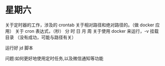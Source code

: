 # 星期六

关于定时器的工作，涉及的 crontab
关于相对路径和绝对路径的。（做 docker 应用）
关于 cron 表达式，（秒） 分 时 日 月 周
关于使用 docker 来运行，-v 挂载目录 （没有成功，可能与路径有关）

运行好 jd 脚本

问题:如何更好地使用定时任务,以及微信通知等功能
